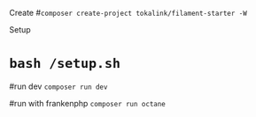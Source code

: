Create 
#```composer create-project tokalink/filament-starter -W```

Setup
# ```bash /setup.sh```

#run dev
```composer run dev```

#run with frankenphp
```composer run octane```
